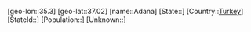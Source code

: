 ﻿---
location: [37.02,35.3]
type: City
tags:
- geo/City


SpocWebEntityId: 28666
isDeleted: false
confidential: public

---
[geo-lon::35.3]
[geo-lat::37.02]
[name::Adana]
[State::]
[Country::[Turkey](geo/Continent/Europe/Turkey.md)]
[StateId::]
[Population::]
[Unknown::]

